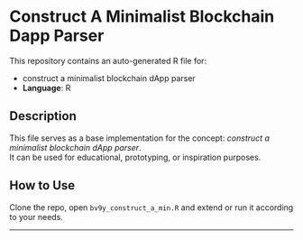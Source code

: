 # Construct A Minimalist Blockchain Dapp Parser

This repository contains an auto-generated R file for:

- construct a minimalist blockchain dApp parser
- **Language**: R

## Description

This file serves as a base implementation for the concept: *construct a minimalist blockchain dApp parser*.  
It can be used for educational, prototyping, or inspiration purposes.

## How to Use

Clone the repo, open `bv9y_construct_a_min.R` and extend or run it according to your needs.

---


